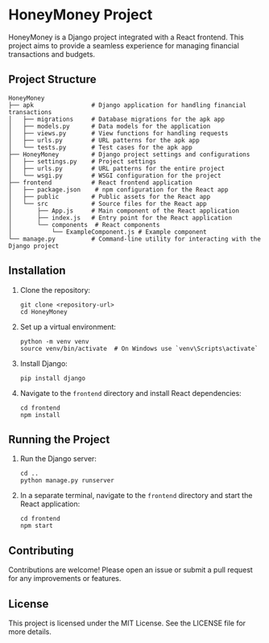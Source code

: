# HoneyMoney Project

HoneyMoney is a Django project integrated with a React frontend. This project aims to provide a seamless experience for managing financial transactions and budgets.

## Project Structure

```
HoneyMoney
├── apk                # Django application for handling financial transactions
│   ├── migrations     # Database migrations for the apk app
│   ├── models.py      # Data models for the application
│   ├── views.py       # View functions for handling requests
│   ├── urls.py        # URL patterns for the apk app
│   └── tests.py       # Test cases for the apk app
├── HoneyMoney         # Django project settings and configurations
│   ├── settings.py    # Project settings
│   ├── urls.py        # URL patterns for the entire project
│   └── wsgi.py        # WSGI configuration for the project
├── frontend           # React frontend application
│   ├── package.json    # npm configuration for the React app
│   ├── public         # Public assets for the React app
│   └── src            # Source files for the React app
│       ├── App.js     # Main component of the React application
│       ├── index.js   # Entry point for the React application
│       └── components  # React components
│           └── ExampleComponent.js # Example component
└── manage.py          # Command-line utility for interacting with the Django project
```

## Installation

1. Clone the repository:
   ```
   git clone <repository-url>
   cd HoneyMoney
   ```

2. Set up a virtual environment:
   ```
   python -m venv venv
   source venv/bin/activate  # On Windows use `venv\Scripts\activate`
   ```

3. Install Django:
   ```
   pip install django
   ```

4. Navigate to the `frontend` directory and install React dependencies:
   ```
   cd frontend
   npm install
   ```

## Running the Project

1. Run the Django server:
   ```
   cd ..
   python manage.py runserver
   ```

2. In a separate terminal, navigate to the `frontend` directory and start the React application:
   ```
   cd frontend
   npm start
   ```

## Contributing

Contributions are welcome! Please open an issue or submit a pull request for any improvements or features.

## License

This project is licensed under the MIT License. See the LICENSE file for more details.